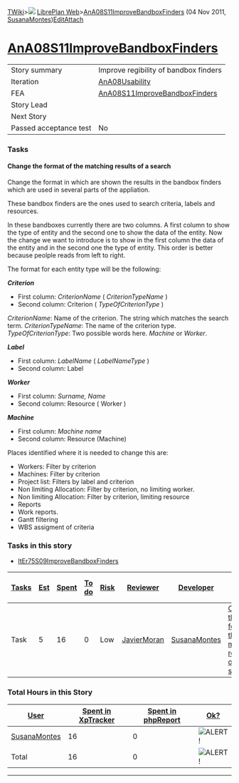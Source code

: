[TWiki](/twiki/Main/WebHome)&gt;![](/twiki/TWiki/TWikiDocGraphics/web-bg-small.gif) [LibrePlan Web](/twiki/LibrePlan/WebHome)&gt;[AnA08S11ImproveBandboxFinders](http://wiki.libreplan-enterprise.com/twiki/LibrePlan/AnA08S11ImproveBandboxFinders "Topic revision: 4 (04 Nov 2011 - 13:16:47)") (04 Nov 2011, [SusanaMontes](/twiki/Main/SusanaMontes))[Edit](http://wiki.libreplan-enterprise.com/twiki/bin/edit/LibrePlan/AnA08S11ImproveBandboxFinders?t=1520337845 "Edit this topic text")[Attach](/twiki/bin/attach/LibrePlan/AnA08S11ImproveBandboxFinders "Attach an image or document to this topic")

 [AnA08S11ImproveBandboxFinders](/twiki/LibrePlan/AnA08S11ImproveBandboxFinders)
=========================================================================================================================================



|                        |                                                                                          |
|------------------------|------------------------------------------------------------------------------------------|
| Story summary          | Improve regibility of bandbox finders                                                    |
| Iteration              | [AnA08Usability](/twiki/LibrePlan/AnA08Usability)                               |
| FEA                    | [AnA08S11ImproveBandboxFinders](/twiki/LibrePlan/AnA08S11ImproveBandboxFinders) |
| Story Lead             |                                                                                          |
| Next Story             |                                                                                          |
| Passed acceptance test | No                                                                                       |

###  Tasks



####  Change the format of the matching results of a search

Change the format in which are shown the results in the bandbox finders which are used in several parts of the appliation.

These bandbox finders are the ones used to search criteria, labels and resources.

In these bandboxes currently there are two columns. A first column to show the type of entity and the second one to show the data of the entity. Now the change we want to introduce is to show in the first column the data of the entity and in the second one the type of entity. This order is better because peolple reads from left to right.

The format for each entity type will be the following:

***Criterion***

-   First column: *CriterionName* ( *CriterionTypeName* )
-   Second column: Criterion ( *TypeOfCriterionType* )

*CriterionName*: Name of the criterion. The string which matches the search term. *CriterionTypeName*: The name of the criterion type. *TypeOfCriterionType*: Two possible words here. *Machine* or *Worker*.

***Label***

-   First column: *LabelName* ( *LabelNameType* )
-   Second column: Label

***Worker***

-   First column: *Surname, Name*
-   Second column: Resource ( Worker )

***Machine***

-   First column: *Machine name*
-   Second column: Resource (Machine)

Places identified where it is needed to change this are:

-   Workers: Filter by criterion
-   Machines: Filter by criterion
-   Project list: Filters by label and criterion
-   Non limiting Allocation: Filter by criterion, no limiting worker.
-   Non limiting Allocation: Filter by criterion, limiting resource
-   Reports
-   Work reports.
-   Gantt filtering
-   WBS assigment of criteria

###  Tasks in this story

-   [ItEr75S09ImproveBandboxFinders](/twiki/LibrePlan/ItEr75S09ImproveBandboxFinders)



| [Tasks](http://wiki.libreplan-enterprise.com/twiki/LibrePlan/AnA08S11ImproveBandboxFinders?sortcol=0;table=2;up=0#sorted_table "Sort by this column") | [Est](http://wiki.libreplan-enterprise.com/twiki/LibrePlan/AnA08S11ImproveBandboxFinders?sortcol=1;table=2;up=0#sorted_table "Sort by this column") | [Spent](http://wiki.libreplan-enterprise.com/twiki/LibrePlan/AnA08S11ImproveBandboxFinders?sortcol=2;table=2;up=0#sorted_table "Sort by this column") | [To do](http://wiki.libreplan-enterprise.com/twiki/LibrePlan/AnA08S11ImproveBandboxFinders?sortcol=3;table=2;up=0#sorted_table "Sort by this column") | [Risk](http://wiki.libreplan-enterprise.com/twiki/LibrePlan/AnA08S11ImproveBandboxFinders?sortcol=4;table=2;up=0#sorted_table "Sort by this column") | [Reviewer](http://wiki.libreplan-enterprise.com/twiki/LibrePlan/AnA08S11ImproveBandboxFinders?sortcol=5;table=2;up=0#sorted_table "Sort by this column") | [Developer](http://wiki.libreplan-enterprise.com/twiki/LibrePlan/AnA08S11ImproveBandboxFinders?sortcol=6;table=2;up=0#sorted_table "Sort by this column") | [Task Name](http://wiki.libreplan-enterprise.com/twiki/LibrePlan/AnA08S11ImproveBandboxFinders?sortcol=7;table=2;up=0#sorted_table "Sort by this column") | [Start Date](http://wiki.libreplan-enterprise.com/twiki/LibrePlan/AnA08S11ImproveBandboxFinders?sortcol=8;table=2;up=0#sorted_table "Sort by this column") | [Est End Date](http://wiki.libreplan-enterprise.com/twiki/LibrePlan/AnA08S11ImproveBandboxFinders?sortcol=9;table=2;up=0#sorted_table "Sort by this column") | [End Date](http://wiki.libreplan-enterprise.com/twiki/LibrePlan/AnA08S11ImproveBandboxFinders?sortcol=10;table=2;up=0#sorted_table "Sort by this column") |
|----------------------------------------------------------------------------------------------------------------------------------------------------------------|--------------------------------------------------------------------------------------------------------------------------------------------------------------|----------------------------------------------------------------------------------------------------------------------------------------------------------------|----------------------------------------------------------------------------------------------------------------------------------------------------------------|---------------------------------------------------------------------------------------------------------------------------------------------------------------|-------------------------------------------------------------------------------------------------------------------------------------------------------------------|--------------------------------------------------------------------------------------------------------------------------------------------------------------------|--------------------------------------------------------------------------------------------------------------------------------------------------------------------|---------------------------------------------------------------------------------------------------------------------------------------------------------------------|-----------------------------------------------------------------------------------------------------------------------------------------------------------------------|--------------------------------------------------------------------------------------------------------------------------------------------------------------------|
| Task                                                                                                                                                           | 5                                                                                                                                                            | 16                                                                                                                                                             | 0                                                                                                                                                              | Low                                                                                                                                                           | [JavierMoran](/twiki/Main/JavierMoran)                                                                                                                   | [SusanaMontes](/twiki/Main/SusanaMontes)                                                                                                                  | [Change the format of the matching results of a search](/twiki/LibrePlan/AnA08S11ImproveBandboxFinders#TasK1)                                             |                                                                                                                                                                     |                                                                                                                                                                       |                                                                                                                                                                    |

###  Total Hours in this Story

| [User](http://wiki.libreplan-enterprise.com/twiki/LibrePlan/AnA08S11ImproveBandboxFinders?sortcol=0;table=3;up=0#sorted_table "Sort by this column") | [Spent in XpTracker](http://wiki.libreplan-enterprise.com/twiki/LibrePlan/AnA08S11ImproveBandboxFinders?sortcol=1;table=3;up=0#sorted_table "Sort by this column") | [Spent in phpReport](http://wiki.libreplan-enterprise.com/twiki/LibrePlan/AnA08S11ImproveBandboxFinders?sortcol=2;table=3;up=0#sorted_table "Sort by this column") | [Ok?](http://wiki.libreplan-enterprise.com/twiki/LibrePlan/AnA08S11ImproveBandboxFinders?sortcol=3;table=3;up=0#sorted_table "Sort by this column") |
|---------------------------------------------------------------------------------------------------------------------------------------------------------------|-----------------------------------------------------------------------------------------------------------------------------------------------------------------------------|-----------------------------------------------------------------------------------------------------------------------------------------------------------------------------|--------------------------------------------------------------------------------------------------------------------------------------------------------------|
| [SusanaMontes](/twiki/Main/SusanaMontes)                                                                                                             | 16                                                                                                                                                                          | 0                                                                                                                                                                           | ![ALERT!](/twiki/TWiki/TWikiDocGraphics/warning.gif "ALERT!")                                                                                            |
| Total                                                                                                                                                         | 16                                                                                                                                                                          | 0                                                                                                                                                                           | ![ALERT!](/twiki/TWiki/TWikiDocGraphics/warning.gif "ALERT!")                                                                                            |

------------------------------------------------------------------------
